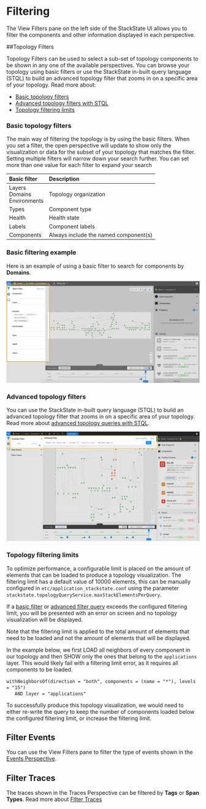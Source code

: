 # Filtering

The View Filters pane on the left side of the StackState UI allows you to filter the components and other information displayed in each perspective.

##Topology Filters

Topology Filters can be used to select a sub-set of topology components to be shown in any one of the available perspectives. You can browse your topology using basic filters or use the StackState in-built query language (STQL) to build an advanced topology filter that zooms in on a specific area of your topology. Read more about:

* [Basic topology filters](#basic-topology-filters)
* [Advanced topology filters with STQL](../../configure/topology_selection_advanced.md)
* [Topology filtering limits](#topology-filtering-limits)

### Basic topology filters

The main way of filtering the topology is by using the basic filters. When you set a filter, the open perspective will update to show only the visualization or data for the subset of your topology that matches the filter. Setting multiple filters will narrow down your search further. You can set more than one value for each filter to expand your search

| Basic filter | Description |
|:---|:---|
| Layers<br />Domains<br />Environments | Topology organization |
| Types | Component type |
| Health | Health state |
| Labels | Component labels |
| Components | Always include the named component(s) |


### Basic filtering example

Here is an example of using a basic filter to search for components by **Domains**.

![Filtering example](../../.gitbook/assets/v410/basic_filtering.png)

### Advanced topology filters

You can use the StackState in-built query language (STQL) to build an advanced topology filter that zooms in on a specific area of your topology. Read more about [advanced topology queries with STQL](../../configure/topology_selection_advanced.md).

![Filtering\(advanced filter\)](../../.gitbook/assets/v410/advanced_filtering.png)

### Topology filtering limits

To optimize performance, a configurable limit is placed on the amount of elements that can be loaded to produce a topology visualization. The filtering limit has a default value of 10000 elements, this can be manually configured in `etc/application_stackstate.conf` using the parameter `stackstate.topologyQueryService.maxStackElementsPerQuery`.

If a [basic filter](#basic-topology-filters) or [advanced filter query](../../configure/topology_selection_advanced.md) exceeds the configured filtering limit, you will be presented with an error on screen and no topology visualization will be displayed.

Note that the filtering limit is applied to the total amount of elements that need to be loaded and not the amount of elements that will be displayed.

In the example below, we first LOAD all neighbors of every component in our topology and then SHOW only the ones that belong to the `applications` layer. This would likely fail with a filtering limit error, as it requires all components to be loaded.
```text
withNeighborsOf(direction = "both", components = (name = "*"), levels = "15")
   AND layer = "applications"
```

To successfully produce this topology visualization, we would need to either re-write the query to keep the number of components loaded below the configured filtering limit, or increase the filtering limit.

## Filter Events

You can use the View Filters pane to filter the type of events shown in the [Events Perspective](event-perspective.md).

## Filter Traces

The traces shown in the Traces Perspective can be filtered by **Tags** or **Span Types**. Read more about [FIlter Traces](trace-perspective.md#trace-filters)
